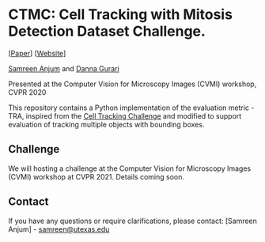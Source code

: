 # CTMC: Cell Tracking with Mitosis Detection Dataset Challenge.
[[Paper](https://openaccess.thecvf.com/content_CVPRW_2020/papers/w57/Anjum_CTMC_Cell_Tracking_With_Mitosis_Detection_Dataset_Challenge_CVPRW_2020_paper.pdf)] [[Website](https://ivc.ischool.utexas.edu/ctmc/)]

[Samreen Anjum](https://www.ischool.utexas.edu/~samreen/) and [Danna Gurari](https://www.ischool.utexas.edu/~dannag/AboutMe.html)

Presented at the Computer Vision for Microscopy Images (CVMI) workshop, CVPR 2020

This repository contains a Python implementation of the evaluation metric - TRA, inspired from the [Cell Tracking Challenge](https://github.com/CellTrackingChallenge/measures) and modified to support evaluation of tracking multiple objects with bounding boxes.

## Challenge

We will hosting a challenge at the Computer Vision for Microscopy Images (CVMI) workshop at CVPR 2021. Details coming soon. 

## Contact

If you have any questions or require clarifications, please contact: [Samreen Anjum] - samreen@utexas.edu


